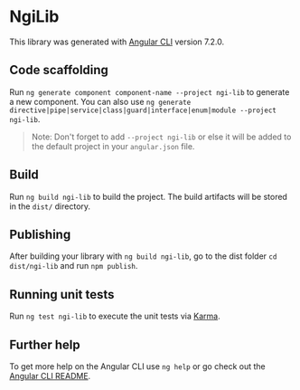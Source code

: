# NgiLib

This library was generated with [Angular CLI](https://github.com/angular/angular-cli) version 7.2.0.

## Code scaffolding

Run `ng generate component component-name --project ngi-lib` to generate a new component. You can also use `ng generate directive|pipe|service|class|guard|interface|enum|module --project ngi-lib`.
> Note: Don't forget to add `--project ngi-lib` or else it will be added to the default project in your `angular.json` file. 

## Build

Run `ng build ngi-lib` to build the project. The build artifacts will be stored in the `dist/` directory.

## Publishing

After building your library with `ng build ngi-lib`, go to the dist folder `cd dist/ngi-lib` and run `npm publish`.

## Running unit tests

Run `ng test ngi-lib` to execute the unit tests via [Karma](https://karma-runner.github.io).

## Further help

To get more help on the Angular CLI use `ng help` or go check out the [Angular CLI README](https://github.com/angular/angular-cli/blob/master/README.md).
